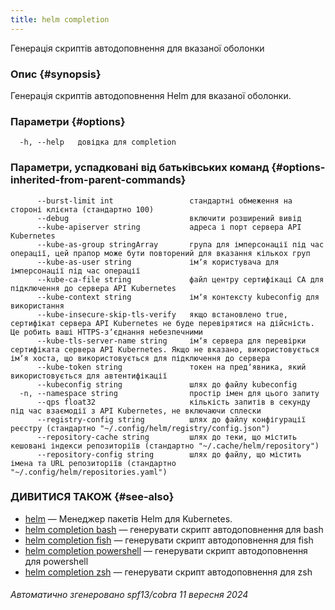 ```yaml
---
title: helm completion
---
```

Генерація скриптів автодоповнення для вказаної оболонки

### Опис {#synopsis}

Генерація скриптів автодоповнення Helm для вказаної оболонки.

### Параметри {#options}

```none
  -h, --help   довідка для completion
```

### Параметри, успадковані від батьківських команд {#options-inherited-from-parent-commands}

```none
      --burst-limit int                 стандартні обмеження на стороні клієнта (стандартно 100)
      --debug                           включити розширений вивід
      --kube-apiserver string           адреса і порт сервера API Kubernetes
      --kube-as-group stringArray       група для імперсонації під час операції, цей прапор може бути повторений для вказання кількох груп
      --kube-as-user string             імʼя користувача для імперсонації під час операції
      --kube-ca-file string             файл центру сертифікаці СА для підключення до сервера API Kubernetes
      --kube-context string             імʼя контексту kubeconfig для використання
      --kube-insecure-skip-tls-verify   якщо встановлено true, сертифікат сервера API Kubernetes не буде перевірятися на дійсність. Це робить ваші HTTPS-зʼєднання небезпечними
      --kube-tls-server-name string     імʼя сервера для перевірки сертифіката сервера API Kubernetes. Якщо не вказано, використовується імʼя хоста, що використовується для підключення до сервера
      --kube-token string               токен на предʼявника, який використовується для автентифікації
      --kubeconfig string               шлях до файлу kubeconfig
  -n, --namespace string                простір імен для цього запиту
      --qps float32                     кількість запитів в секунду під час взаємодії з API Kubernetes, не включаючи сплески
      --registry-config string          шлях до файлу конфігурації реєстру (стандартно "~/.config/helm/registry/config.json")
      --repository-cache string         шлях до теки, що містить кешовані індекси репозиторіїв (стандартно "~/.cache/helm/repository")
      --repository-config string        шлях до файлу, що містить імена та URL репозиторіїв (стандартно "~/.config/helm/repositories.yaml")
```

### ДИВИТИСЯ ТАКОЖ {#see-also}

* [helm](/helm/helm.md) — Менеджер пакетів Helm для Kubernetes.
* [helm completion bash](/helm/helm_completion_bash.md) — генерувати скрипт автодоповнення для bash
* [helm completion fish](/helm/helm_completion_fish.md) — генерувати скрипт автодоповнення для fish
* [helm completion powershell](/helm/helm_completion_powershell.md) — генерувати скрипт автодоповнення для powershell
* [helm completion zsh](/helm/helm_completion_zsh.md) — генерувати скрипт автодоповнення для zsh

###### Автоматично згенеровано spf13/cobra 11 вересня 2024
